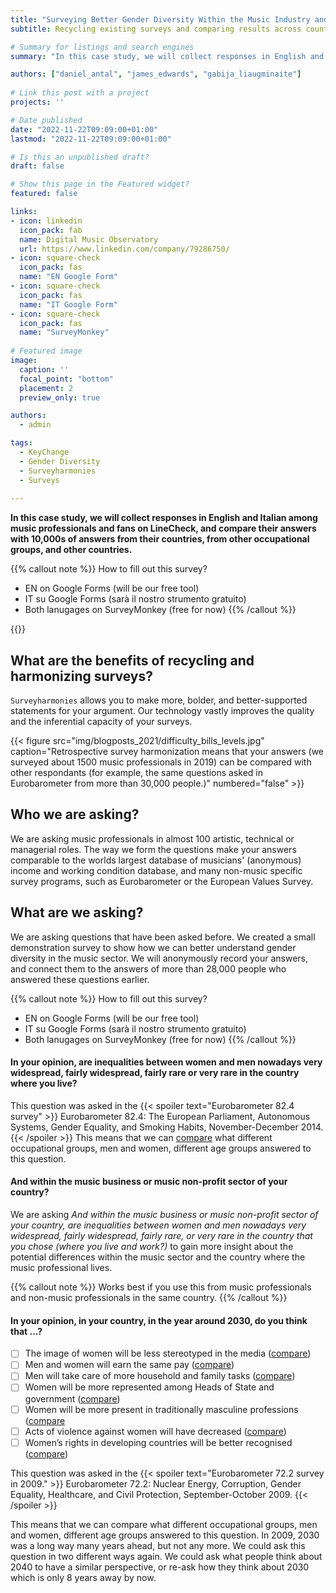 ```yaml
---
title: "Surveying Better Gender Diversity Within the Music Industry and Audiences"
subtitle: Recycling existing surveys and comparing results across countries, occupational groups, and time

# Summary for listings and search engines
summary: "In this case study, we will collect responses in English and Italian among music professionals and fans on LineCheck, and compare their answers with 10,000s of answers from their countries, from other occupational groups, and other countries."

authors: ["daniel_antal", "james_edwards", "gabija_liaugminaite"]
 
# Link this post with a project
projects: ''

# Date published
date: "2022-11-22T09:09:00+01:00"
lastmod: "2022-11-22T09:09:00+01:00"

# Is this an unpublished draft?
draft: false

# Show this page in the Featured widget?
featured: false

links:
- icon: linkedin
  icon_pack: fab
  name: Digital Music Observatory
  url: https://www.linkedin.com/company/79286750/
- icon: square-check
  icon_pack: fas
  name: "EN Google Form"
- icon: square-check
  icon_pack: fas
  name: "IT Google Form"  
- icon: square-check
  icon_pack: fas
  name: "SurveyMonkey"
  
# Featured image
image:
  caption: ''
  focal_point: "bottom"
  placement: 2
  preview_only: true

authors:
  - admin

tags:
  - KeyChange
  - Gender Diversity
  - Surveyharmonies
  - Surveys
  
---
```


**In this case study, we will collect responses in English and Italian among music professionals and fans on LineCheck, and compare their answers with 10,000s of answers from their countries, from other occupational groups, and other countries.**

{{% callout note %}}
How to fill out this survey?
- EN on Google Forms (will be our free tool) 
- IT su Google Forms (sarà il nostro strumento gratuito)
- Both lanugages on SurveyMonkey (free for now)
{{% /callout %}}

{{<toc>}}

## What are the benefits of recycling and harmonizing surveys?

`Surveyharmonies` allows you to make more, bolder, and better-supported statements for your argument. Our technology vastly improves the quality and the inferential capacity of your surveys. 

{{< figure src="img/blogposts_2021/difficulty_bills_levels.jpg" caption="Retrospective survey harmonization means that your answers (we surveyed about 1500 music professionals in 2019) can be compared with other respondants (for example, the same questions asked in Eurobarometer from more than 30,000 people.)" numbered="false" >}}


## Who we are asking?

We are asking music professionals in almost 100 artistic, technical or managerial roles.  The way we form the questions make your answers comparable to the worlds largest database of musicians' (anonymous) income and working condition database, and many non-music specific survey programs, such as Eurobarometer or the European Values Survey.

## What are we asking?

We are asking questions that have been asked before.  We created a small demonstration survey to show how we can better understand gender diversity in the music sector.  We will anonymously record your answers, and connect them to the answers of more than 28,000 people who answered these questions earlier.  

{{% callout note %}}
How to fill out this survey?
- EN on Google Forms (will be our free tool) 
- IT su Google Forms (sarà il nostro strumento gratuito)
- Both lanugages on SurveyMonkey (free for now)
{{% /callout %}}

#### In your opinion, are inequalities between women and men nowadays very widespread, fairly widespread, fairly rare or very rare in the country where you live?

This question was asked in the {{< spoiler text="Eurobarometer 82.4 survey" >}}
Eurobarometer 82.4: The European Parliament, Autonomous Systems, Gender Equality, and Smoking Habits, November-December 2014.
{{< /spoiler >}}
This means that we can [compare](https://www.icpsr.umich.edu/web/ICPSR/studies/36664/datasets/0001/variables/QB2?archive=icpsr) what different occupational groups, men and women, different age groups answered to this question.



#### And within the music business or music non-profit sector of your country?

We are asking _And within the music business or music non-profit sector of your country, are inequalities between women and men nowadays very widespread, fairly widespread, fairly rare, or very rare in the country that you chose (where you live and work?)_  to gain more insight about the potential differences within the music sector and the country where the music professional lives.

{{% callout note %}}
Works best if you use this from music professionals and non-music professionals in the same country.
{{% /callout %}}

#### In your opinion, in your country, in the year around 2030, do you think that …?

- [ ] The image of women will be less stereotyped in the media ([compare](https://www.icpsr.umich.edu/web/ICPSR/studies/28186/datasets/0001/variables/QC16_1?archive=ICPSR))
- [ ] Men and women will earn the same pay ([compare](https://www.icpsr.umich.edu/web/ICPSR/studies/28186/datasets/0001/variables/QC16_2?archive=ICPSR))
- [ ] Men will take care of more household and family tasks ([compare](https://www.icpsr.umich.edu/web/ICPSR/studies/28186/datasets/0001/variables/QC16_3?archive=ICPSR))
- [ ] Women will be more represented among Heads of State and government ([compare](https://www.icpsr.umich.edu/web/ICPSR/studies/28186/datasets/0001/variables/QC16_4?archive=ICPSR))
- [ ] Women will be more present in traditionally masculine professions ([compare](https://www.icpsr.umich.edu/web/ICPSR/studies/28186/datasets/0001/variables/QC16_5?archive=ICPSR)
- [ ] Acts of violence against women will have decreased ([compare](https://www.icpsr.umich.edu/web/ICPSR/studies/28186/datasets/0001/variables/QC16_6?archive=ICPSR))
- [ ] Women’s rights in developing countries will be better recognised ([compare](https://www.icpsr.umich.edu/web/ICPSR/studies/28186/datasets/0001/variables/QC16_7?archive=ICPSR))

This question was asked in the {{< spoiler text="Eurobarometer 72.2 survey in 2009." >}}
Eurobarometer 72.2: Nuclear Energy, Corruption, Gender Equality, Healthcare, and Civil Protection, September-October 2009.
{{< /spoiler >}}

This means that we can compare what different occupational groups, men and women, different age groups answered to this question. In 2009, 2030 was a long way many years ahead, but not any more. We could ask this question in two different ways again.  We could ask what people think about 2040 to have a similar perspective, or re-ask how they think about 2030 which is only 8 years away by now. 